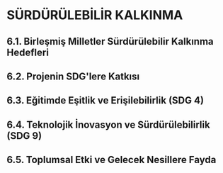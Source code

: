 # SÜRDÜRÜLEBİLİR KALKINMA

<!-- Bu bölüm sürdürülebilir kalkınma için ayrılmıştır -->
<!-- Önerilen uzunluk: 2 sayfa (~5.400 karakter) -->
<!-- BM hedefleriyle projeni eşleştir -->

## 6.1. Birleşmiş Milletler Sürdürülebilir Kalkınma Hedefleri

## 6.2. Projenin SDG'lere Katkısı

## 6.3. Eğitimde Eşitlik ve Erişilebilirlik (SDG 4)

## 6.4. Teknolojik İnovasyon ve Sürdürülebilirlik (SDG 9)

## 6.5. Toplumsal Etki ve Gelecek Nesillere Fayda
